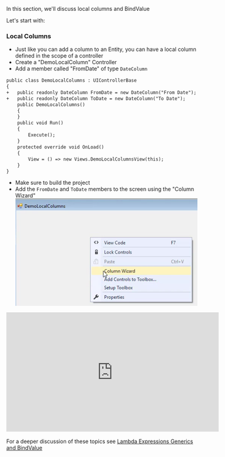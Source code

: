 ﻿In this section, we'll discuss local columns and BindValue

Let's start with:
### Local Columns

* Just like you can add a column to an Entity, you can have a local column defined in the scope of a controller
* Create a "DemoLocalColumn" Controller
* Add a member called "FromDate" of type `DateColumn`
```csdiff
public class DemoLocalColumns : UIControllerBase
{
+   public readonly DateColumn FromDate = new DateColumn("From Date");
+   public readonly DateColumn ToDate = new DateColumn("To Date");
    public DemoLocalColumns()
    {
    }
    public void Run()
    {
        Execute();
    }
    protected override void OnLoad()
    {
        View = () => new Views.DemoLocalColumnsView(this);
    }
}
```
* Make sure to build the project
* Add the `FromDate` and `ToDate` members to the screen using the "Column Wizard"
![2017 02 26 10H00 58](2017-02-26_10h00_58.png)


<iframe width="560" height="315" src="https://www.youtube.com/embed/pdFGzK1SJ2s?list=PL1DEQjXG2xnKHKNIRzI4K6oZL-KulU-Vw" frameborder="0" allowfullscreen></iframe>

For a deeper discussion of these topics see [Lambda Expressions Generics and BindValue](lambda-expressions-generics-and-bindvalue.html)